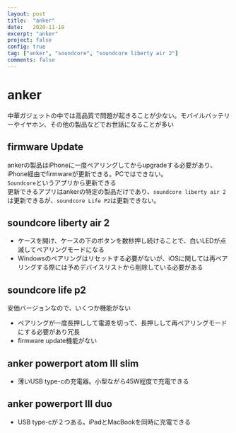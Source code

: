 ```yaml
---
layout: post
title:  "anker"
date:   2020-11-18
excerpt: "anker"
project: false
config: true
tag: ["anker", "soundcore", "soundcore liberty air 2"]
comments: false
---
```


# anker
中華ガジェットの中では高品質で問題が起きることが少ない。モバイルバッテリーやイヤホン、その他の製品などでお世話になることが多い  

## firmware Update
ankerの製品はiPhoneに一度ペアリングしてからupgradeする必要があり、iPhone経由でfirmwareが更新できる。PCではできない。  
`Soundcore`というアプリから更新できる  
更新できるアプリはankerの特定の製品だけであり、`soundcore liberty air 2`は更新できるが、`soundcore Life P2`は更新できない。  

## soundcore liberty air 2
 - ケースを開け、ケースの下のボタンを数秒押し続けることで、白いLEDが点滅してペアリングモードになる  
 - Windowsのペアリングはリセットする必要がないが、iOSに関しては再ペアリングする際には予めデバイスリストから削除している必要がある  

## soundcore life p2
安価バージョンなので、いくつか機能がない  
 - ペアリングが一度長押しして電源を切って、長押しして再ペアリングモードにする必要があり冗長
 - firmware update機能がない  

## anker powerport atom Ⅲ slim
 - 薄いUSB type-cの充電器。小型ながら45W程度で充電できる  

## anker powerport Ⅲ duo
 - USB type-cが２つある。iPadとMacBookを同時に充電できる  
